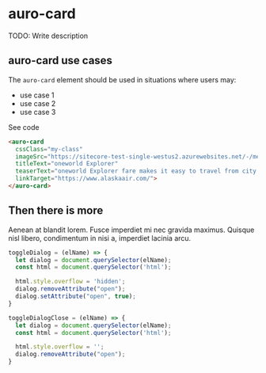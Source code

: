 # auro-card

TODO: Write description

## auro-card use cases

The `auro-card` element should be used in situations where users may:

* use case 1
* use case 2
* use case 3

<auro-card
    cssClass="my-class"
    imageSrc="https://sitecore-test-single-westus2.azurewebsites.net/-/media/Images/pages/examples/blue.png"
    teaserText="oneworld Explorer fare makes it easy to travel from city to city, and continent to continent. And, for every dot you connect, you earn more miles and points to spend across the oneworld Alliance."
    linkTarget="https://www.alaskaair.com/">
  </auro-card>

<auro-accordion lowProfile justifyRight>
  <span slot="trigger">See code</span>

  ```html
  <auro-card
    cssClass="my-class"
    imageSrc="https://sitecore-test-single-westus2.azurewebsites.net/-/media/Images/pages/examples/blue.png"
    titleText="oneworld Explorer"
    teaserText="oneworld Explorer fare makes it easy to travel from city to city, and continent to continent. And, for every dot you connect, you earn more miles and points to spend across the oneworld Alliance."
    linkTarget="https://www.alaskaair.com/">
  </auro-card>
  ```

</auro-accordion>

## Then there is more

Aenean at blandit lorem. Fusce imperdiet mi nec gravida maximus. Quisque nisl libero, condimentum in nisi a, imperdiet lacinia arcu.

```javascript
toggleDialog = (elName) => {
  let dialog = document.querySelector(elName);
  const html = document.querySelector('html');

  html.style.overflow = 'hidden';
  dialog.removeAttribute("open");
  dialog.setAttribute("open", true);
}

toggleDialogClose = (elName) => {
  let dialog = document.querySelector(elName);
  const html = document.querySelector('html');

  html.style.overflow = '';
  dialog.removeAttribute("open");
}
```
